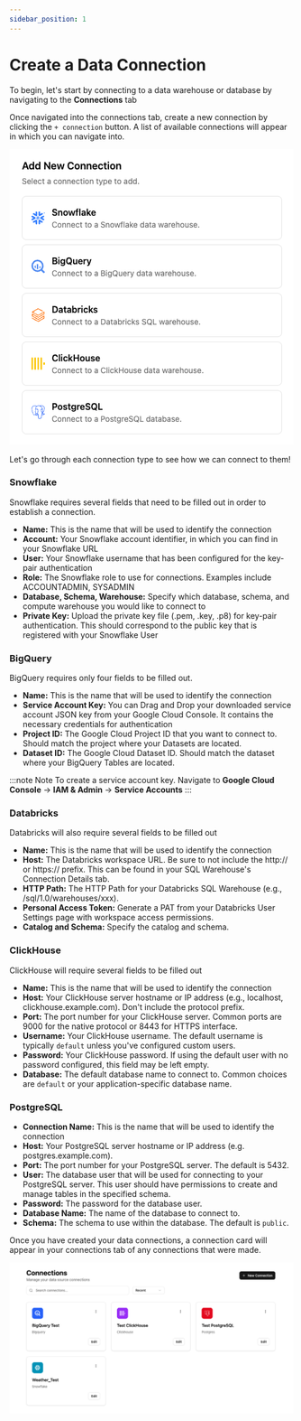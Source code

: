 ```yaml
---
sidebar_position: 1
---
```


# Create a Data Connection

To begin, let's start by connecting to a data warehouse or database by navigating to the **Connections** tab

Once navigated into the connections tab, create a new connection by clicking the `+ connection` button.
A list of available connections will appear in which you can navigate into.

![connection_types](/img/connection-types.png)

Let's go through each connection type to see how we can connect to them!

### Snowflake
Snowflake requires several fields that need to be filled out in order to establish a connection.
- **Name:** This is the name that will be used to identify the connection
- **Account:** Your Snowflake account identifier, in which you can find in your Snowflake URL
- **User:** Your Snowflake username that has been configured for the key-pair authentication
- **Role:** The Snowflake role to use for connections. Examples include ACCOUNTADMIN, SYSADMIN
- **Database, Schema, Warehouse:** Specify which database, schema, and compute warehouse you would like to connect to
- **Private Key:** Upload the private key file (.pem, .key, .p8) for key-pair authentication. This should correspond to the public key that is registered with your Snowflake User

### BigQuery
BigQuery requires only four fields to be filled out.
- **Name:** This is the name that will be used to identify the connection
- **Service Account Key:** You can Drag and Drop your downloaded service account JSON key from your Google Cloud Console. It contains the necessary credentials for authentication
- **Project ID:** The Google Cloud Project ID that you want to connect to. Should match the project where your Datasets are located.
- **Dataset ID:** The Google Cloud Dataset ID. Should match the dataset where your BigQuery Tables are located.

:::note Note
To create a service account key. Navigate to **Google Cloud Console** -> **IAM & Admin** -> **Service Accounts**
:::

### Databricks
Databricks will also require several fields to be filled out
- **Name:** This is the name that will be used to identify the connection
- **Host:** The Databricks workspace URL. Be sure to not include the http:// or https:// prefix. This can be found in your SQL Warehouse's Connection Details tab.
- **HTTP Path:** The HTTP Path for your Databricks SQL Warehouse (e.g., /sql/1.0/warehouses/xxx).
- **Personal Access Token:** Generate a PAT from your Databricks User Settings page with workspace access permissions.
- **Catalog and Schema:** Specify the catalog and schema.

### ClickHouse
ClickHouse will require several fields to be filled out
- **Name:** This is the name that will be used to identify the connection
- **Host:** Your ClickHouse server hostname or IP address (e.g., localhost, clickhouse.example.com). Don't include the protocol prefix.
- **Port:** The port number for your ClickHouse server. Common ports are 9000 for the native protocol or 8443 for HTTPS interface.
- **Username:** Your ClickHouse username. The default username is typically `default` unless you've configured custom users.
- **Password:** Your ClickHouse password. If using the default user with no password configured, this field may be left empty.
- **Database:** The default database name to connect to. Common choices are `default` or your application-specific database name.

### PostgreSQL
- **Connection Name:** This is the name that will be used to identify the connection
- **Host:** Your PostgreSQL server hostname or IP address (e.g. postgres.example.com).
- **Port:** The port number for your PostgreSQL server. The default is 5432.
- **User:** The database user that will be used for connecting to your PostgreSQL server. This user should have permissions to create and manage tables in the specified schema.
- **Password:** The password for the database user.
- **Database Name:** The name of the database to connect to.
- **Schema:** The schema to use within the database. The default is `public`.

Once you have created your data connections, a connection card will appear in your connections tab of any connections that were made.

![connection-cards](/img/connection-cards.png)
